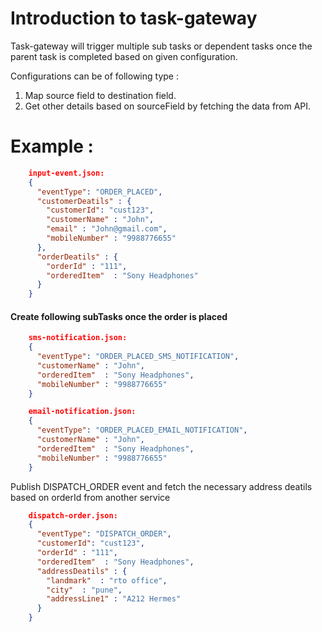 #  Introduction to task-gateway
Task-gateway will trigger multiple sub tasks or dependent tasks once the parent 
task is completed based on given configuration.

Configurations can be of following type :
1) Map source field to destination field.
2) Get other details based on sourceField by fetching the data from API.
        
#  Example :     
```json
    input-event.json:
    {
      "eventType": "ORDER_PLACED",
      "customerDeatils" : {
        "customerId": "cust123",
        "customerName" : "John",
        "email" : "John@gmail.com",
        "mobileNumber" : "9988776655"      
      },
      "orderDeatils" : {
        "orderId" : "111",
        "orderedItem"  : "Sony Headphones"      
      }
    }    
```
#### Create following subTasks once the order is placed

```json
    sms-notification.json:
    {
      "eventType": "ORDER_PLACED_SMS_NOTIFICATION",
      "customerName" : "John",
      "orderedItem"  : "Sony Headphones",
      "mobileNumber" : "9988776655"
    }    
```

```json
    email-notification.json:
    {
      "eventType": "ORDER_PLACED_EMAIL_NOTIFICATION",
      "customerName" : "John",
      "orderedItem"  : "Sony Headphones",
      "mobileNumber" : "9988776655"
    }
``` 

Publish DISPATCH_ORDER event and fetch the necessary address deatils
based on orderId from another service

```json
    dispatch-order.json:
    {
      "eventType": "DISPATCH_ORDER",
      "customerId": "cust123",
      "orderId" : "111",
      "orderedItem"  : "Sony Headphones",
      "addressDeatils" : {
        "landmark"  : "rto office",
        "city"  : "pune",
        "addressLine1" : "A212 Hermes"
      }
    }
```
  
        
    
        
   
        
        
